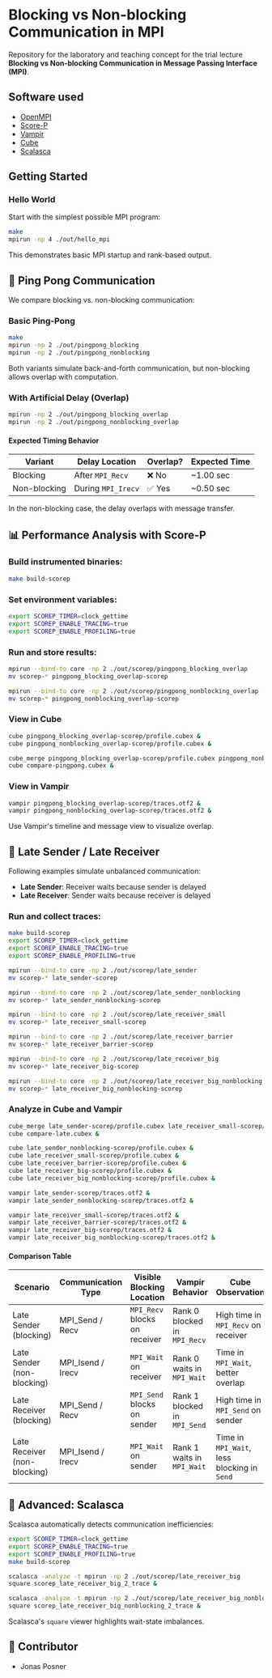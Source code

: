 # Blocking vs Non-blocking Communication in MPI

Repository for the laboratory and teaching concept for the trial lecture **Blocking vs Non-blocking Communication in Message Passing Interface (MPI)**.

## Software used

- [OpenMPI](https://www.open-mpi.org/)
- [Score-P](https://www.vi-hps.org/projects/score-p/)
- [Vampir](https://vampir.eu/)
- [Cube](https://www.scalasca.org/software/cube/)
- [Scalasca](https://www.scalasca.org/software/scalasca/)

## Getting Started

### Hello World
Start with the simplest possible MPI program:

```bash
make
mpirun -np 4 ./out/hello_mpi
```
This demonstrates basic MPI startup and rank-based output.

## 🔁 Ping Pong Communication

We compare blocking vs. non-blocking communication:

### Basic Ping-Pong
```bash
make
mpirun -np 2 ./out/pingpong_blocking
mpirun -np 2 ./out/pingpong_nonblocking
```
Both variants simulate back-and-forth communication, but non-blocking allows overlap with computation.

### With Artificial Delay (Overlap)
```bash
mpirun -np 2 ./out/pingpong_blocking_overlap
mpirun -np 2 ./out/pingpong_nonblocking_overlap
```

#### Expected Timing Behavior

| Variant      | Delay Location       | Overlap? | Expected Time |
|--------------|----------------------|----------|---------------|
| Blocking     | After `MPI_Recv`     | ❌  No    | ~1.00 sec     |
| Non-blocking | During `MPI_Irecv`   | ✅ Yes    | ~0.50 sec     |

In the non-blocking case, the delay overlaps with message transfer.

## 📊 Performance Analysis with Score-P

### Build instrumented binaries:
```bash
make build-scorep
```

### Set environment variables:
```bash
export SCOREP_TIMER=clock_gettime
export SCOREP_ENABLE_TRACING=true
export SCOREP_ENABLE_PROFILING=true
```

### Run and store results:
```bash
mpirun --bind-to core -np 2 ./out/scorep/pingpong_blocking_overlap
mv scorep-* pingpong_blocking_overlap-scorep

mpirun --bind-to core -np 2 ./out/scorep/pingpong_nonblocking_overlap
mv scorep-* pingpong_nonblocking_overlap-scorep
```

### View in Cube
```bash
cube pingpong_blocking_overlap-scorep/profile.cubex &
cube pingpong_nonblocking_overlap-scorep/profile.cubex &
```

```bash
cube_merge pingpong_blocking_overlap-scorep/profile.cubex pingpong_nonblocking_overlap-scorep/profile.cubex -o compare-pingpong.cubex
cube compare-pingpong.cubex &
```

### View in Vampir
```bash
vampir pingpong_blocking_overlap-scorep/traces.otf2 &
vampir pingpong_nonblocking_overlap-scorep/traces.otf2 &
```
Use Vampir's timeline and message view to visualize overlap.

## 🚨 Late Sender / Late Receiver
Following examples simulate unbalanced communication:
- **Late Sender**: Receiver waits because sender is delayed
- **Late Receiver**: Sender waits because receiver is delayed

### Run and collect traces:
```bash
make build-scorep
export SCOREP_TIMER=clock_gettime
export SCOREP_ENABLE_TRACING=true
export SCOREP_ENABLE_PROFILING=true

mpirun --bind-to core -np 2 ./out/scorep/late_sender
mv scorep-* late_sender-scorep

mpirun --bind-to core -np 2 ./out/scorep/late_sender_nonblocking
mv scorep-* late_sender_nonblocking-scorep

mpirun --bind-to core -np 2 ./out/scorep/late_receiver_small
mv scorep-* late_receiver_small-scorep

mpirun --bind-to core -np 2 ./out/scorep/late_receiver_barrier
mv scorep-* late_receiver_barrier-scorep

mpirun --bind-to core -np 2 ./out/scorep/late_receiver_big
mv scorep-* late_receiver_big-scorep

mpirun --bind-to core -np 2 ./out/scorep/late_receiver_big_nonblocking
mv scorep-* late_receiver_big_nonblocking-scorep
```

### Analyze in Cube and Vampir
```bash
cube_merge late_sender-scorep/profile.cubex late_receiver_small-scorep/profile.cubex -o compare-late.cubex
cube compare-late.cubex &

cube late_sender_nonblocking-scorep/profile.cubex &
cube late_receiver_small-scorep/profile.cubex &
cube late_receiver_barrier-scorep/profile.cubex &
cube late_receiver_big-scorep/profile.cubex &
cube late_receiver_big_nonblocking-scorep/profile.cubex &

vampir late_sender-scorep/traces.otf2 & 
vampir late_sender_nonblocking-scorep/traces.otf2 & 

vampir late_receiver_small-scorep/traces.otf2 &
vampir late_receiver_barrier-scorep/traces.otf2 &
vampir late_receiver_big-scorep/traces.otf2 &
vampir late_receiver_big_nonblocking-scorep/traces.otf2 &
```

#### Comparison Table
| Scenario                   | Communication Type   | Visible Blocking Location      | Vampir Behavior                          | Cube Observation                                 |
|---------------------------|----------------------|-------------------------------|-------------------------------------------|--------------------------------------------------|
| Late Sender (blocking)    | MPI_Send / Recv      | `MPI_Recv` blocks on receiver | Rank 0 blocked in `MPI_Recv`              | High time in `MPI_Recv` on receiver              |
| Late Sender (non-blocking)| MPI_Isend / Irecv    | `MPI_Wait` on receiver        | Rank 0 waits in `MPI_Wait`                | Time in `MPI_Wait`, better overlap               |
| Late Receiver (blocking)  | MPI_Send / Recv      | `MPI_Send` blocks on sender   | Rank 1 blocked in `MPI_Send`              | High time in `MPI_Send` on sender                |
| Late Receiver (non-blocking)| MPI_Isend / Irecv  | `MPI_Wait` on sender          | Rank 1 waits in `MPI_Wait`                | Time in `MPI_Wait`, less blocking in `Send`      |


## 🧠 Advanced: Scalasca
Scalasca automatically detects communication inefficiencies:

```bash
export SCOREP_TIMER=clock_gettime
export SCOREP_ENABLE_TRACING=true
export SCOREP_ENABLE_PROFILING=true
make build-scorep

scalasca -analyze -t mpirun -np 2 ./out/scorep/late_receiver_big
square scorep_late_receiver_big_2_trace &

scalasca -analyze -t mpirun -np 2 ./out/scorep/late_receiver_big_nonblocking
square scorep_late_receiver_big_nonblocking_2_trace &
```
Scalasca's `square` viewer highlights wait-state imbalances.

## 👤 Contributor
- Jonas Posner
